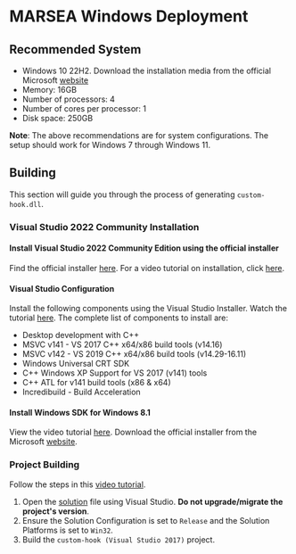 # MARSEA Windows Deployment

## Recommended System
- Windows 10 22H2. Download the installation media from the official Microsoft [website](https://www.microsoft.com/en-us/software-download/windows10ISO)
- Memory: 16GB
- Number of processors: 4
- Number of cores per processor: 1
- Disk space: 250GB

**Note**: The above recommendations are for system configurations. The setup should work for Windows 7 through Windows 11.

## Building
This section will guide you through the process of generating `custom-hook.dll`.

### Visual Studio 2022 Community Installation

#### Install Visual Studio 2022 Community Edition using the official installer
Find the official installer [here](https://visualstudio.microsoft.com/vs/). For a video tutorial on installation, click [here](https://gtvault-my.sharepoint.com/:v:/g/personal/myao42_gatech_edu/Ee0MfLYRp0ZAr3HaAcfFQTABUTtOKXUNRPVYrrVybz9x0Q?e=i47zsZ).

#### Visual Studio Configuration
Install the following components using the Visual Studio Installer. Watch the tutorial [here](https://gtvault-my.sharepoint.com/:v:/g/personal/myao42_gatech_edu/EcGjPf0KvIhOuc_wc0K-pUMBo6klovnS1oZsGjWQVfPnCA?e=Ql7I1s). The complete list of components to install are:
- Desktop development with C++
- MSVC v141 - VS 2017 C++ x64/x86 build tools (v14.16)
- MSVC v142 - VS 2019 C++ x64/x86 build tools (v14.29-16.11)
- Windows Universal CRT SDK
- C++ Windows XP Support for VS 2017 (v141) tools
- C++ ATL for v141 build tools (x86 & x64)
- Incredibuild - Build Acceleration

#### Install Windows SDK for Windows 8.1
View the video tutorial [here](https://gtvault-my.sharepoint.com/:v:/g/personal/myao42_gatech_edu/EbHE_8VDt3BBq_IgBnzR1JkB4hYgeTQI11J1hFoZPvq6Qw?e=r30H2z). Download the official installer from the Microsoft [website](https://go.microsoft.com/fwlink/p/?LinkId=323507).

### Project Building
Follow the steps in this [video tutorial](https://gtvault-my.sharepoint.com/:v:/g/personal/myao42_gatech_edu/EZ0USXTDvCJLjiOZSol-DeQB4WC8951EsI4tYRYhnEGkRg?e=gp9AWV).
1. Open the [solution](s2e.sln) file using Visual Studio. **Do not upgrade/migrate the project's version**.
2. Ensure the Solution Configuration is set to `Release` and the Solution Platforms is set to `Win32`.
3. Build the `custom-hook (Visual Studio 2017)` project.
